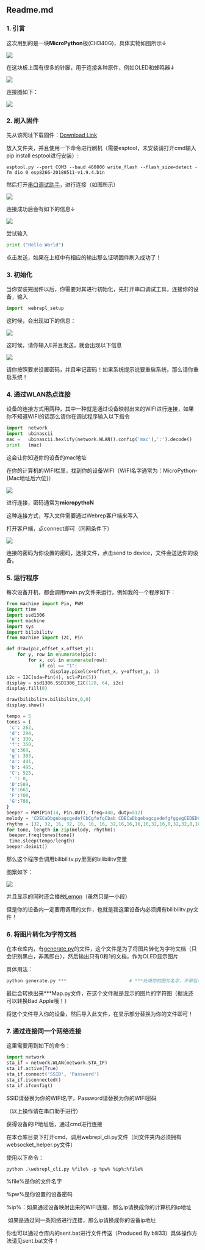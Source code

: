 ## Readme.md

### 1. 引言

这次用到的是一块**MicroPython**板(CH340G)，具体实物如图所示↓

![](MicroPython.jpg)

在这块板上面有很多的针脚，用于连接各种原件，例如OLED和蜂鸣器↓

![](OLED&BEEPER.jpg)

连接图如下：

![](link.png)

### 2. 刷入固件

先从该网址下载固件：[Download Link](http://micropython.org/resources/firmware/esp8266-20180511-v1.9.4.bin)

放入文件夹，并且使用一下命令进行刷机（需要esptool，未安装请打开cmd输入pip install esptool进行安装）: 

```
esptool.py --port COM3 --baud 460800 write_flash --flash_size=detect -fm dio 0 esp8266-20180511-v1.9.4.bin
```

然后打开[串口调试助手](Serial.exe)，进行连接（如图所示）

![](Connect.png)

连接成功后会有如下的信息↓

![](message.png)

尝试输入

```python
print ("Hello World")
```

点击发送，如果在上框中有相应的输出那么证明固件刷入成功了！

### 3. 初始化

当你安装完固件以后，你需要对其进行初始化，先打开串口调试工具，连接你的设备，输入

```python
import	webrepl_setup
```

这时候，会出现如下的信息：

![](E.png)

这时候，请你输入E并且发送，就会出现以下信息

![](pw.png)

请你按照要求设置密码，并且牢记密码！如果系统提示说要重启系统，那么请你重启系统！

### 4. 通过WLAN热点连接

设备的连接方式用两种，其中一种就是通过设备映射出来的WIFI进行连接，如果你不知道WIFI的话那么请你在调试程序输入以下指令

```python
import	network
import	ubinascii
mac	=	ubinascii.hexlify(network.WLAN().config('mac'),':').decode()
print	(mac)
```

这会让你知道你的设备的mac地址

在你的计算机的WIFI栏里，找到你的设备WIFI（WIFI名字通常为：MicroPython-{Mac地址后六位}）

![](wifi.png)

进行连接，密码通常为**micropythoN**

这种连接方式，写入文件需要通过Webrep客户端来写入

打开客户端，点connect即可（同网条件下）

![](web.png)

连接的密码为你设置的密码，选择文件，点击send to device，文件会送达你的设备。



### 5. 运行程序

每次设备开机，都会调用main.py文件来运行，例如我的一个程序如下：

```python
from machine import Pin, PWM
import time
import ssd1306
import machine
import sys
import bilibilitv
from machine import I2C, Pin

def draw(pic,offset_x,offset_y):
    for y, row in enumerate(pic):
        for x, col in enumerate(row):
            if col == "1":
                display.pixel(x+offset_x, y+offset_y, 1)
i2c = I2C(sda=Pin(4), scl=Pin(5))
display = ssd1306.SSD1306_I2C(128, 64, i2c)
display.fill(0)

draw(bilibilitv.bilibilitv,0,0)
display.show()

tempo = 5
tones = {
 'c': 262,
 'd': 294,
 'e': 330,
 'f': 350,
 'q':369, 
 'g': 393,
 'a': 441,
 'b': 495,
 'C': 525,
 ' ': 0,
 'D':589,
 'E':661,
 'F':700,
 'G':786,
}
beeper = PWM(Pin(14, Pin.OUT), freq=440, duty=512)
melody = 'CDECaDbgebagcgedefCbCgfefqCbab CDECaDbgebagcgedefgfggegCEDEDCC'
rhythm = [32, 32, 16, 32, 16, 16, 16, 32,16,16,16,16,32,16,8,32,32,8,16,32,32,8,16,32,32,8,16,32,32,8,  32  ,32, 8, 16, 32, 16, 16, 16, 32,16,16,16,16,32,16,8,32,32,8,16,32,32,16,16,16,16,16,32,16,32,8]
for tone, length in zip(melody, rhythm):
 beeper.freq(tones[tone])
 time.sleep(tempo/length)
beeper.deinit()
```

那么这个程序会调用bilibilitv.py里面的bilibilitv变量

图案如下：

![](OLED-bilibili.jpg)

并且显示的同时还会播放[Lemon](https://music.163.com/#/song?id=536622304)（虽然只是一小段）

但是你的设备内一定要用调用的文件，也就是我这里设备内必须拥有bilibilitv.py文件！

### 6. 将图片转化为字符文档

在本仓库内，有[generate.py](generate.py)的文件，这个文件是为了将图片转化为字符文档（只会识别黑白，非黑即白），然后输出只有0和1的文档，作为OLED显示图片

具体用法：

```python
python generate.py ***                       # ***处填你的图片名字，不带后缀名，必须png格式
```

最后会转换出来***Map.py文件，在这个文件就是显示的图片的字符图（据说还可以转换Bad Apple哦！）

将这个文件导入你的设备，然后导入此文件，在显示部分替换为你的文件即可！





### 7. 通过连接同一个网络连接

这里需要用到如下的命令：

```python
import network
sta_if = network.WLAN(network.STA_IF)
sta_if.active(True)
sta_if.connect('SSID', 'Password')
sta_if.isconnected()
sta_if.ifconfig()
```

SSID请替换为你的WIFI名字，Password请替换为你的WIFI密码

（以上操作请在串口助手进行）

获得设备的IP地址后，通过cmd进行连接

在本仓库目录下打开cmd，调用webrepl_cli.py文件（同文件夹内必须拥有websocket_helper.py文件）

使用以下命令：

```
python .\webrepl_cli.py %file% -p %pw% %ip%:%file%
```

%file%是你的文件名字

%pw%是你设置的设备密码

%ip%：如果通过设备映射出来的WIFI连接，那么ip请换成你的计算机的ip地址

​	     如果是通过同一条网络进行连接，那么ip请换成你的设备ip地址



你也可以通过仓库内的sent.bat进行文件传送（Produced By bili33）具体操作方法请见sent.bat文件！

